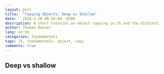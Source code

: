```yaml
---
layout: post
title:  "Copying Objects: Deep vs Shallow"
date:   2018-3-10 06:56:04 -0500
description: A short tutorial on object copying in JS and the distinction between a shallow and deep copy.
author: Thomas Danner
lang: en_US
categories: fundamentals
tags: JS, fundamentals, object, copy
comments: true
---
```


## Deep vs shallow
